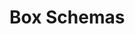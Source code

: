 #  Box Schemas

<api-schema openapi-path="../../api/backend_flashpomo-openapi.yaml" name="BoxRequestDTO"/>